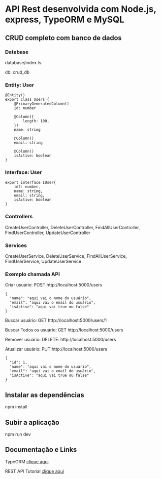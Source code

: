 # API Rest desenvolvida com Node.js, express, TypeORM e MySQL

## CRUD completo com banco de dados

### Database

database/index.ts

db: crud_db

### Entity: User
```
@Entity()
export class Users {
    @PrimaryGeneratedColumn()
    id: number

    @Column({
        length: 100,
    })
    name: string

    @Column()
    email: string

    @Column()
    isActive: boolean
}
```
### Interface: User
```
export interface IUser{
    id?: number,
    name: string,
    email: string,
    isActive: boolean
}
```
### Controllers

CreateUserController, DeleteUserController, FindAllUserController, FindUserController, UpdateUserController

### Services

CreateUserService, DeleteUserService, FindAllUserService, FindUserService, UpdateUserService

### Exemplo chamada API

Criar usuário: POST http://localhost:5000/users
```
{
  "name": "aqui vai o nome do usuário",
  "email": "aqui vai o email do usuário",
  "isActive": "aqui vai true ou false"
}
```
Buscar usuário: GET http://localhost:5000/users/1

Buscar Todos os usuário: GET http://localhost:5000/users

Remover usuário: DELETE: http://localhost:5000/users

Atualizar usuário: PUT http://localhost:5000/users
```
{
  "id": 1,
  "name": "aqui vai o nome do usuário",
  "email": "aqui vai o email do usuário",
  "isActive": "aqui vai true ou false"
}
```
## Instalar as dependências

npm install

## Subir a aplicação

npm run dev

## Documentação e Links 

TypeORM
[clique aqui](https://typeorm.io/readme#step-by-step-guide)

REST API Tutorial
[clique aqui](https://www.restapitutorial.com/lessons/httpmethods.html)